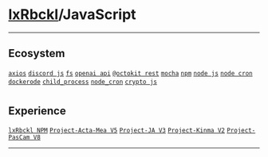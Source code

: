 # [lxRbckl](https://github.com/lxRbckl/lxRbckl/tree/main)/JavaScript

---
## Ecosystem
[`axios`](https://github.com/lxRbckl/lxRbckl/blob/main/JavaScript/axios/README.md) [`discord js`](https://github.com/lxRbckl/lxRbckl/blob/main/JavaScript/discord-js/README.md) [`fs`](https://github.com/lxRbckl/lxRbckl/blob/main/JavaScript/fs/README.md) [`openai api`](https://github.com/lxRbckl/lxRbckl/blob/main/JavaScript/openai-api/README.md) [`@octokit rest`](https://github.com/lxRbckl/lxRbckl/blob/main/JavaScript/octokit-rest/README.md) [`mocha`](https://github.com/lxRbckl/lxRbckl/blob/main/JavaScript/mocha/README.md) [`npm`](https://github.com/lxRbckl/lxRbckl/blob/main/JavaScript/npm/README.md) [`node js`](https://github.com/lxRbckl/lxRbckl/blob/main/JavaScript/node-js/README.md) [`node cron`](https://github.com/lxRbckl/lxRbckl/blob/main/JavaScript/node-cron/README.md) [`dockerode`](https://github.com/lxRbckl/lxRbckl/blob/main/JavaScript/dockerode/README.md) [`child_process`](https://github.com/lxRbckl/lxRbckl/blob/main/JavaScript/child_process/README.md) [`node_cron`](https://github.com/lxRbckl/lxRbckl/blob/main/JavaScript/node_cron/README.md) [`crypto js`](https://github.com/lxRbckl/lxRbckl/blob/main/JavaScript/crypto-js/README.md)

# 

## Experience
[`lxRbckl NPM`](https://github.com/lxRbckl/lxRbckl/blob/NPM/README.md) [`Project-Acta-Mea V5`](https://github.com/lxRbckl/Project-Acta-Mea/blob/V5/README.md) [`Project-JA V3`](https://github.com/lxRbckl/Project-JA/blob/V3/README.md) [`Project-Kinma V2`](https://github.com/lxRbckl/Project-Kinma/blob/V2/README.md) [`Project-PasCam V8`](https://github.com/lxRbckl/Project-PasCam/blob/V8/README.md)

---
